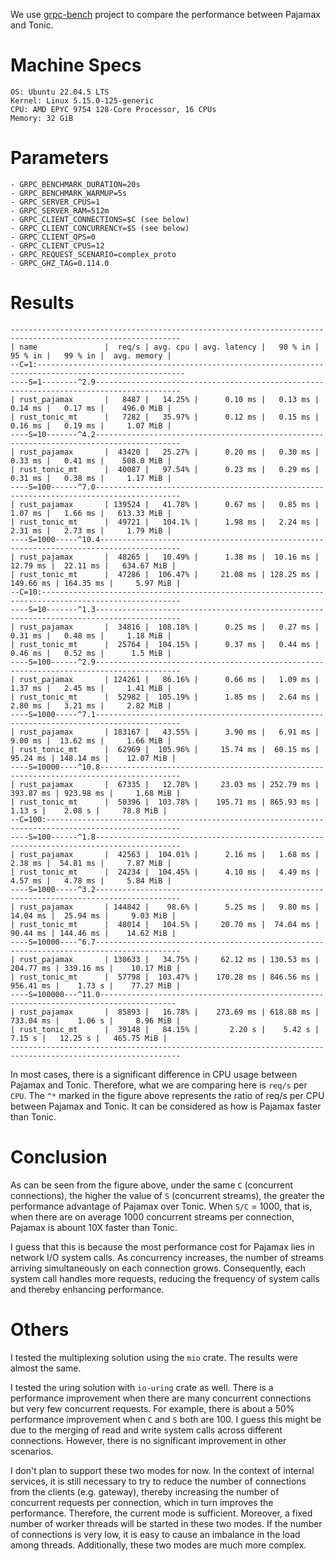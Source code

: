 We use [grpc-bench](https://github.com/LesnyRumcajs/grpc_bench)
project to compare the performance between Pajamax and Tonic.

# Machine Specs

```
OS: Ubuntu 22.04.5 LTS
Kernel: Linux 5.15.0-125-generic
CPU: AMD EPYC 9754 128-Core Processor, 16 CPUs
Memory: 32 GiB
```

# Parameters

```
- GRPC_BENCHMARK_DURATION=20s
- GRPC_BENCHMARK_WARMUP=5s
- GRPC_SERVER_CPUS=1
- GRPC_SERVER_RAM=512m
- GRPC_CLIENT_CONNECTIONS=$C (see below)
- GRPC_CLIENT_CONCURRENCY=$S (see below)
- GRPC_CLIENT_QPS=0
- GRPC_CLIENT_CPUS=12
- GRPC_REQUEST_SCENARIO=complex_proto
- GRPC_GHZ_TAG=0.114.0
```

# Results

```
------------------------------------------------------------------------------------------------------------
| name               |  req/s | avg. cpu | avg. latency |   90 % in |   95 % in |   99 % in |  avg. memory |
--C=1:-------------------------------------------------------------------------------------------------------
----S=1--------^2.9-----------------------------------------------------------------------------------------
| rust_pajamax       |   8487 |   14.25% |      0.10 ms |   0.13 ms |   0.14 ms |   0.17 ms |    496.0 MiB |
| rust_tonic_mt      |   7282 |   35.97% |      0.12 ms |   0.15 ms |   0.16 ms |   0.19 ms |     1.07 MiB |
----S=10-------^4.2-----------------------------------------------------------------------------------------
| rust_pajamax       |  43420 |   25.27% |      0.20 ms |   0.30 ms |   0.33 ms |   0.41 ms |    508.0 MiB |
| rust_tonic_mt      |  40087 |   97.54% |      0.23 ms |   0.29 ms |   0.31 ms |   0.38 ms |     1.17 MiB |
----S=100------^7.0-----------------------------------------------------------------------------------------
| rust_pajamax       | 139524 |   41.78% |      0.67 ms |   0.85 ms |   1.07 ms |   1.66 ms |   613.33 MiB |
| rust_tonic_mt      |  49721 |   104.1% |      1.98 ms |   2.24 ms |   2.31 ms |   2.73 ms |     1.79 MiB |
----S=1000-----^10.4----------------------------------------------------------------------------------------
| rust_pajamax       |  48265 |   10.49% |      1.38 ms |  10.16 ms |  12.79 ms |  22.11 ms |   634.67 MiB |
| rust_tonic_mt      |  47286 |  106.47% |     21.08 ms | 128.25 ms | 149.66 ms | 164.35 ms |     5.97 MiB |
--C=10:-----------------------------------------------------------------------------------------------------
----S=10-------^1.3-----------------------------------------------------------------------------------------
| rust_pajamax       |  34816 |  108.18% |      0.25 ms |   0.27 ms |   0.31 ms |   0.48 ms |     1.18 MiB |
| rust_tonic_mt      |  25764 |  104.15% |      0.37 ms |   0.44 ms |   0.46 ms |   0.52 ms |      1.5 MiB |
----S=100------^2.9-----------------------------------------------------------------------------------------
| rust_pajamax       | 124261 |   86.16% |      0.66 ms |   1.09 ms |   1.37 ms |   2.45 ms |     1.41 MiB |
| rust_tonic_mt      |  52982 |  105.19% |      1.85 ms |   2.64 ms |   2.80 ms |   3.21 ms |     2.82 MiB |
----S=1000-----^7.1-----------------------------------------------------------------------------------------
| rust_pajamax       | 183167 |   43.55% |      3.90 ms |   6.91 ms |   9.00 ms |  13.62 ms |     1.66 MiB |
| rust_tonic_mt      |  62969 |  105.96% |     15.74 ms |  60.15 ms |  95.24 ms | 148.14 ms |    12.07 MiB |
----S=10000----^10.8----------------------------------------------------------------------------------------
| rust_pajamax       |  67335 |   12.78% |     23.03 ms | 252.79 ms | 393.87 ms | 923.98 ms |     1.68 MiB |
| rust_tonic_mt      |  50396 |  103.78% |    195.71 ms | 865.93 ms |    1.13 s |    2.08 s |     78.8 MiB |
--C=100:----------------------------------------------------------------------------------------------------
----S=100------^1.8-----------------------------------------------------------------------------------------
| rust_pajamax       |  42563 |  104.01% |      2.16 ms |   1.68 ms |   2.38 ms |  54.81 ms |     7.87 MiB |
| rust_tonic_mt      |  24234 |  104.45% |      4.10 ms |   4.49 ms |   4.57 ms |   4.78 ms |     5.84 MiB |
----S=1000-----^3.2-----------------------------------------------------------------------------------------
| rust_pajamax       | 144842 |    98.6% |      5.25 ms |   9.80 ms |  14.04 ms |  25.94 ms |     9.03 MiB |
| rust_tonic_mt      |  48014 |   104.5% |     20.70 ms |  74.04 ms |  90.44 ms | 144.46 ms |    14.62 MiB |
----S=10000----^6.7-----------------------------------------------------------------------------------------
| rust_pajamax       | 130633 |   34.75% |     62.12 ms | 130.53 ms | 204.77 ms | 339.16 ms |    10.17 MiB |
| rust_tonic_mt      |  57798 |  103.47% |    170.28 ms | 846.56 ms | 956.41 ms |    1.73 s |    77.27 MiB |
----S=100000---^11.0---------------------------------------------------------------------------------------
| rust_pajamax       |  85893 |   16.78% |    273.69 ms | 618.88 ms | 733.04 ms |    1.06 s |     8.96 MiB |
| rust_tonic_mt      |  39148 |   84.15% |       2.20 s |    5.42 s |    7.15 s |   12.25 s |   465.75 MiB |
------------------------------------------------------------------------------------------------------------
```

In most cases, there is a significant difference in CPU usage between Pajamax
and Tonic. Therefore, what we are comparing here is `req/s` per `CPU`.
The `^*` marked in the figure above represents the ratio of req/s per CPU
between Pajamax and Tonic. It can be considered as how is Pajamax faster
than Tonic.


# Conclusion

As can be seen from the figure above, under the same `C`
(concurrent connections), the higher the value of `S` (concurrent streams),
the greater the performance advantage of Pajamax over Tonic. When `S/C` = 1000,
that is, when there are on average 1000 concurrent streams per connection,
Pajamax is abount 10X faster than Tonic.

I guess that this is because the most performance cost for Pajamax
lies in network I/O system calls. As concurrency increases, the number
of streams arriving simultaneously on each connection grows. Consequently,
each system call handles more requests, reducing the frequency of
system calls and thereby enhancing performance.


# Others

I tested the multiplexing solution using the `mio` crate. The results
were almost the same.

I tested the uring solution with `io-uring` crate as well. There is a
performance improvement when there are many concurrent connections but
very few concurrent requests. For example, there is about a 50% performance
improvement when `C` and `S` both are 100. I guess this might be due to
the merging of read and write system calls across different connections.
However, there is no significant improvement in other scenarios.

I don't plan to support these two modes for now. In the context of
internal services, it is still necessary to try to reduce the number of
connections from the clients (e.g. gateway), thereby increasing the number
of concurrent requests per connection, which in turn improves the performance.
Therefore, the current mode is sufficient.
Moreover, a fixed number of worker threads will be started in these two modes.
If the number of connections is very low, it is easy to cause an
imbalance in the load among threads.
Additionally, these two modes are much more complex.
